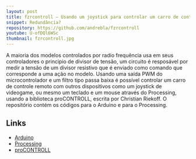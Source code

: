 ```yaml
---
layout: post
title: fzrcontroll – Usando um joystick para controlar um carro de controle remoto
snippet: Redundância?
repository: https://github.com/andrebla/fzrcontroll
youtube: U-ofDQl6WSc
thumbnail: fzrcontroll.jpg
---
```


A maioria dos modelos controlados por radio frequência usa em seus controladores 
o principio de divisor de tensão, um circuito é resposável por medir a tensão 
de um divisor resistivo que é enviado como comando que corresponde a uma ação 
no modelo. Usando uma saída PWM do microcontrolador e um filtro tipo passa baixa 
é possível controlar um carro de controle remoto com outros dispositivos como 
um joystick de videogame, ou mesmo um teclado e um mouse através do Processing, 
usando a biblioteca proCONTROLL, escrita por Christian Riekoff.
O repositório contém os códigos para o Arduino e para o Processing.

Links
-----
* [Arduino](http://arduino.cc/)
* [Processing](http://www.processing.org/)
* [proCONTROLL](http://creativecomputing.cc/p5libs/procontroll/)